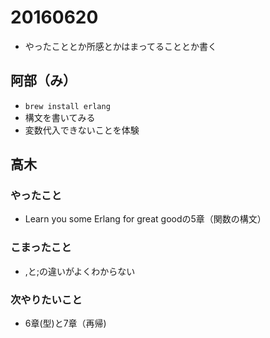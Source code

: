 # 20160620

- やったこととか所感とかはまってることとか書く

## 阿部（み）

- `brew install erlang`
- 構文を書いてみる
- 変数代入できないことを体験

## 高木

### やったこと
- Learn you some Erlang for great goodの5章（関数の構文）

### こまったこと
- ,と;の違いがよくわからない

### 次やりたいこと
- 6章(型)と7章（再帰)
